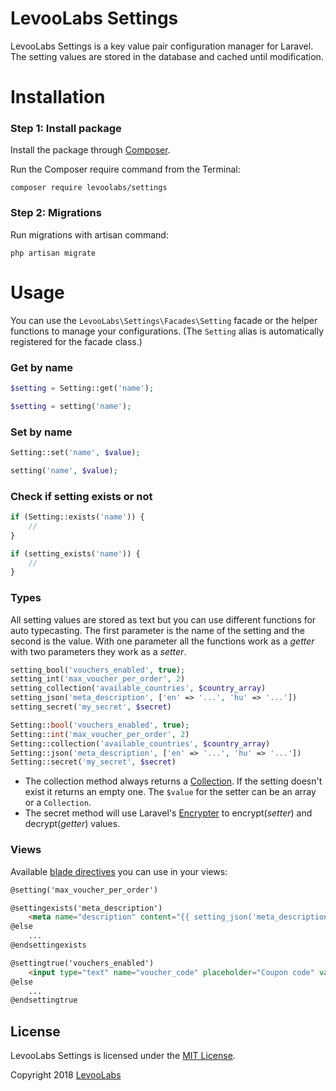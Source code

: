 # LevooLabs Settings

LevooLabs Settings is a key value pair configuration manager for Laravel. The setting values are stored in the database and cached until modification.

# Installation

### Step 1: Install package

Install the package through [Composer](http://getcomposer.org/). 

Run the Composer require command from the Terminal:

    composer require levoolabs/settings
    
### Step 2: Migrations

Run migrations with artisan command:

    php artisan migrate

# Usage

You can use the `LevooLabs\Settings\Facades\Setting` facade or the helper functions to manage your configurations. (The `Setting` alias is automatically registered for the facade class.)

### Get by name

```php
$setting = Setting::get('name');
```
```php
$setting = setting('name');
```

### Set by name

```php
Setting::set('name', $value);
```

```php
setting('name', $value);
```

### Check if setting exists or not

```php
if (Setting::exists('name')) {
    //
}
```

```php
if (setting_exists('name')) {
    //
}
```

### Types

All setting values are stored as text but you can use different functions for auto typecasting. The first parameter is the name of the setting and the second is the value. With one parameter all the functions work as a *getter* with two parameters they work as a *setter*.

```php
setting_bool('vouchers_enabled', true);
setting_int('max_voucher_per_order', 2)
setting_collection('available_countries', $country_array)
setting_json('meta_description', ['en' => '...', 'hu' => '...'])
setting_secret('my_secret', $secret)
```

```php
Setting::bool('vouchers_enabled', true);
Setting::int('max_voucher_per_order', 2)
Setting::collection('available_countries', $country_array)
Setting::json('meta_description', ['en' => '...', 'hu' => '...'])
Setting::secret('my_secret', $secret)
```

- The collection method always returns a [Collection](https://laravel.com/docs/5.6/collections). If the setting doesn't exist it returns an empty one. The `$value` for the setter can be an array or a `Collection`.
- The secret method will use Laravel's [Encrypter](https://laravel.com/docs/5.6/encryption) to encrypt(*setter*) and decrypt(*getter*) values.

### Views

Available [blade directives](https://laravel.com/docs/5.6/blade) you can use in your views:

```html
@setting('max_voucher_per_order')
```

```html
@settingexists('meta_description')
    <meta name="description" content="{{ setting_json('meta_description')->{App::getLocale()} }}">
@else
    ...
@endsettingexists
```

```html
@settingtrue('vouchers_enabled')
    <input type="text" name="voucher_code" placeholder="Coupon code" value="">
@else
    ...
@endsettingtrue
```

## License

LevooLabs Settings is licensed under the [MIT License](http://opensource.org/licenses/MIT).

Copyright 2018 [LevooLabs](http://levoolabs.com/)
